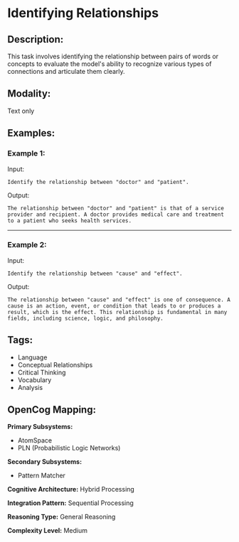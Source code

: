 # Identifying Relationships

## Description:
This task involves identifying the relationship between pairs of words or concepts to evaluate the model's ability to recognize various types of connections and articulate them clearly.

## Modality:
Text only

## Examples:

### Example 1:

Input:

```
Identify the relationship between "doctor" and "patient".
```

Output:

```
The relationship between "doctor" and "patient" is that of a service provider and recipient. A doctor provides medical care and treatment to a patient who seeks health services.
```

---

### Example 2:

Input:

```
Identify the relationship between "cause" and "effect".
```

Output:

```
The relationship between "cause" and "effect" is one of consequence. A cause is an action, event, or condition that leads to or produces a result, which is the effect. This relationship is fundamental in many fields, including science, logic, and philosophy.
```

## Tags:
- Language
- Conceptual Relationships
- Critical Thinking
- Vocabulary
- Analysis

## OpenCog Mapping:

**Primary Subsystems:**
- AtomSpace
- PLN (Probabilistic Logic Networks)

**Secondary Subsystems:**
- Pattern Matcher

**Cognitive Architecture:** Hybrid Processing

**Integration Pattern:** Sequential Processing

**Reasoning Type:** General Reasoning

**Complexity Level:** Medium